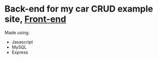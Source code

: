 # Back-end for my car CRUD example site, [Front-end](https://github.com/andrerrh/crud-pcar-frontend)

Made using:
- Javascript
- MySQL
- Express
